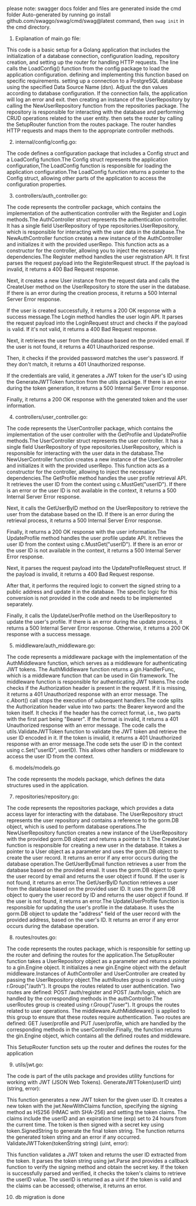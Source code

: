 please note: swagger docs folder and files are generated inside the cmd folder
Auto-generated by running go install github.com/swaggo/swag/cmd/swag@latest command, then `swag init` in the cmd directory.

1. Explanation of main.go file:

This code is a basic setup for a Golang application that includes the initialization of a database connection, configuration loading, repository creation, and setting up the router for handling HTTP requests.
The line calls the LoadConfig() function from the config package to load the application configuration. defining and implementing this function based on specific requirements.
setting up a connection to a PostgreSQL database using the specified Data Source Name (dsn). Adjust the dsn values according to database configuration. If the connection fails, the application will log an error and exit.
then creating an instance of the UserRepository by calling the NewUserRepository function from the repositories package. The repository is responsible for interacting with the database and performing CRUD operations related to the user entity.
then sets the router by calling the SetupRouter function from the routes package. The router handles HTTP requests and maps them to the appropriate controller methods.

2. internal/config/config.go:

The code defines a configuration package that includes a Config struct and a LoadConfig function.The Config struct represents the application configuration,The LoadConfig function is responsible for loading the application configuration.The LoadConfig function returns a pointer to the Config struct, allowing other parts of the application to access the configuration properties.

3. controllers/auth_controller.go:

The code represents the controller package, which contains the implementation of the authentication controller with the Register and Login methods.The AuthController struct represents the authentication controller. It has a single field UserRepository of type repositories.UserRepository, which is responsible for interacting with the user data in the database.The NewAuthController function creates a new instance of the AuthController and initializes it with the provided userRepo. This function acts as a constructor for the controller, allowing you to inject the necessary dependencies.The Register method handles the user registration API. It first parses the request payload into the RegisterRequest struct. If the payload is invalid, it returns a 400 Bad Request response.

Next, it creates a new User instance from the request data and calls the CreateUser method on the UserRepository to store the user in the database. If there is an error during the creation process, it returns a 500 Internal Server Error response.

If the user is created successfully, it returns a 200 OK response with a success message.The Login method handles the user login API. It parses the request payload into the LoginRequest struct and checks if the payload is valid. If it's not valid, it returns a 400 Bad Request response.

Next, it retrieves the user from the database based on the provided email. If the user is not found, it returns a 401 Unauthorized response.

Then, it checks if the provided password matches the user's password. If they don't match, it returns a 401 Unauthorized response.

If the credentials are valid, it generates a JWT token for the user's ID using the GenerateJWTToken function from the utils package. If there is an error during the token generation, it returns a 500 Internal Server Error response.

Finally, it returns a 200 OK response with the generated token and the user information.

4. controllers/user_controller.go:

The code represents the UserController package, which contains the implementation of the user controller with the GetProfile and UpdateProfile methods.The UserController struct represents the user controller. It has a single field UserRepository of type repositories.UserRepository, which is responsible for interacting with the user data in the database.The NewUserController function creates a new instance of the UserController and initializes it with the provided userRepo. This function acts as a constructor for the controller, allowing to inject the necessary dependencies.The GetProfile method handles the user profile retrieval API. It retrieves the user ID from the context using c.MustGet("userID"). If there is an error or the user ID is not available in the context, it returns a 500 Internal Server Error response.

Next, it calls the GetUserByID method on the UserRepository to retrieve the user from the database based on the ID. If there is an error during the retrieval process, it returns a 500 Internal Server Error response.

Finally, it returns a 200 OK response with the user information.The UpdateProfile method handles the user profile update API. It retrieves the user ID from the context using c.MustGet("userID"). If there is an error or the user ID is not available in the context, it returns a 500 Internal Server Error response.

Next, it parses the request payload into the UpdateProfileRequest struct. If the payload is invalid, it returns a 400 Bad Request response.

After that, it performs the required logic to convert the signed string to a public address and update it in the database. The specific logic for this conversion is not provided in the code and needs to be implemented separately.

Finally, it calls the UpdateUserProfile method on the UserRepository to update the user's profile. If there is an error during the update process, it returns a 500 Internal Server Error response. Otherwise, it returns a 200 OK response with a success message.

5. middleware/auth_middleware.go:

The code represents a middleware package with the implementation of the AuthMiddleware function, which serves as a middleware for authenticating JWT tokens. 
The AuthMiddleware function returns a gin.HandlerFunc, which is a middleware function that can be used in Gin framework. The middleware function is responsible for authenticating JWT tokens.The code checks if the Authorization header is present in the request. If it is missing, it returns a 401 Unauthorized response with an error message. The c.Abort() call stops the execution of subsequent handlers.The code splits the Authorization header value into two parts: the Bearer keyword and the token itself. It checks if the header has the correct format, i.e., two parts with the first part being "Bearer". If the format is invalid, it returns a 401 Unauthorized response with an error message.
The code calls the utils.ValidateJWTToken function to validate the JWT token and retrieve the user ID encoded in it. If the token is invalid, it returns a 401 Unauthorized response with an error message.The code sets the user ID in the context using c.Set("userID", userID). This allows other handlers or middleware to access the user ID from the context.

6. models/models.go

The code represents the models package, which defines the data structures used in the application.

7. repositories/repository.go:

The code represents the repositories package, which provides a data access layer for interacting with the database. The UserRepository struct represents the user repository and contains a reference to the gorm.DB object, which is used to perform database operations.The NewUserRepository function creates a new instance of the UserRepository with the provided gorm.DB object and returns a pointer to it.The CreateUser function is responsible for creating a new user in the database. It takes a pointer to a User object as a parameter and uses the gorm.DB object to create the user record. It returns an error if any error occurs during the database operation.The GetUserByEmail function retrieves a user from the database based on the provided email. It uses the gorm.DB object to query the user record by email and returns the user object if found. If the user is not found, it returns an error.The GetUserByID function retrieves a user from the database based on the provided user ID. It uses the gorm.DB object to query the user record by ID and returns the user object if found. If the user is not found, it returns an error.The UpdateUserProfile function is responsible for updating the user's profile in the database. It uses the gorm.DB object to update the "address" field of the user record with the provided address, based on the user's ID. It returns an error if any error occurs during the database operation.

8. routes/routes.go:

The code represents the routes package, which is responsible for setting up the router and defining the routes for the application.The SetupRouter function takes a UserRepository object as a parameter and returns a pointer to a gin.Engine object. It initializes a new gin.Engine object with the default middleware.Instances of AuthController and UserController are created by passing the UserRepository object.The authRoutes group is created using r.Group("/auth"). It groups the routes related to user authentication. Two routes are defined: POST /auth/register and POST /auth/login, which are handled by the corresponding methods in the authController.The userRoutes group is created using r.Group("/user"). It groups the routes related to user operations. The middleware.AuthMiddleware() is applied to this group to ensure that these routes require authentication. Two routes are defined: GET /user/profile and PUT /user/profile, which are handled by the corresponding methods in the userController.Finally, the function returns the gin.Engine object, which contains all the defined routes and middleware.

This SetupRouter function sets up the router and defines the routes for the application

9. utils/jwt.go:

The code is part of the utils package and provides utility functions for working with JWT (JSON Web Tokens).
GenerateJWTToken(userID uint) (string, error):

This function generates a new JWT token for the given user ID.
It creates a new token with the jwt.NewWithClaims function, specifying the signing method as HS256 (HMAC with SHA-256) and setting the token claims.
The claims include the userID and an expiration time (exp) set to 24 hours from the current time.
The token is then signed with a secret key using token.SignedString to generate the final token string.
The function returns the generated token string and an error if any occurred.
ValidateJWTToken(tokenString string) (uint, error):

This function validates a JWT token and returns the user ID extracted from the token.
It parses the token string using jwt.Parse and provides a callback function to verify the signing method and obtain the secret key.
If the token is successfully parsed and verified, it checks the token's claims to retrieve the userID value.
The userID is returned as a uint if the token is valid and the claims can be accessed; otherwise, it returns an error.

10. db migration is done

